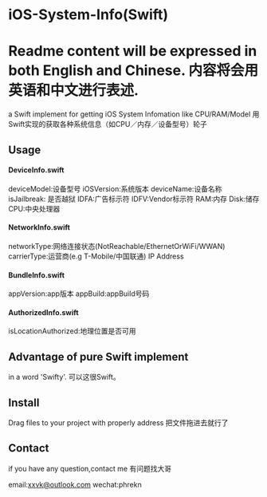 # iOS-System-Info(Swift)

Readme content will be expressed in both English and Chinese.
内容将会用英语和中文进行表述.
=========
a Swift implement for getting iOS System Infomation like CPU/RAM/Model
用Swift实现的获取各种系统信息（如CPU／内存／设备型号）轮子

## Usage
#### DeviceInfo.swift
deviceModel:设备型号
iOSVersion:系统版本
deviceName:设备名称
isJailbreak: 是否越狱
IDFA:广告标示符
IDFV:Vendor标示符
RAM:内存
Disk:储存
CPU:中央处理器

#### NetworkInfo.swift
networkType:网络连接状态(NotReachable/EthernetOrWiFi/WWAN)
carrierType:运营商(e.g T-Mobile/中国联通)
IP Address

#### BundleInfo.swift
appVersion:app版本
appBuild:appBuild号码

#### AuthorizedInfo.swift
isLocationAuthorized:地理位置是否可用

## Advantage of pure Swift implement

in a word 'Swifty'.
可以这很Swift。

## Install

Drag files to your project with properly address
把文件拖进去就行了

## Contact
if you have any question,contact me
有问题找大哥

email:xxvk@outlook.com
wechat:phrekn

